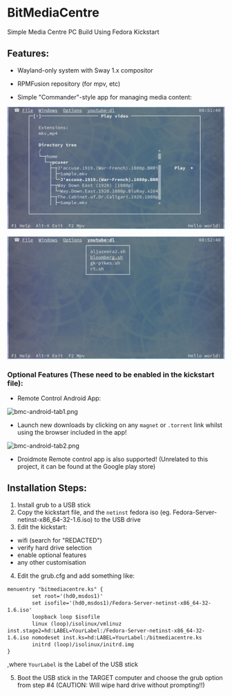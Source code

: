 # BitMediaCentre
Simple Media Centre PC Build Using Fedora Kickstart



## Features:

  * Wayland-only system with Sway 1.x compositor

  * RPMFusion repository (for mpv, etc)

  * Simple "Commander"-style app for managing media content:

![mymc-mpv.png](mymc-mpv.png) 



![mymc-youtube-dl.png](mymc-youtube-dl.png)

### Optional Features (These need to be enabled in the kickstart file):
  * Remote Control Android App:

![bmc-android-tab1.png](bmc-android-tab1.png)

  * Launch new downloads by clicking on any `magnet` or `.torrent` link whilst using the browser included in the app!
    
![bmc-android-tab2.png](bmc-android-tab2.png)

  * Droidmote Remote control app is also supported! (Unrelated to this project, it can be found at the Google play store)

## Installation Steps:

1. Install grub to a USB stick
2. Copy the kickstart file, and the `netinst` fedora iso (eg. Fedora-Server-netinst-x86_64-32-1.6.iso) to the USB drive
3. Edit the kickstart:
  - wifi (search for "REDACTED")
  - verify hard drive selection
  - enable optional features
  - any other customisation
4. Edit the grub.cfg and add something like:
```
menuentry "bitmediacentre.ks" {
        set root='(hd0,msdos1)'
        set isofile='(hd0,msdos1)/Fedora-Server-netinst-x86_64-32-1.6.iso'
        loopback loop $isofile
        linux (loop)/isolinux/vmlinuz inst.stage2=hd:LABEL=YourLabel:/Fedora-Server-netinst-x86_64-32-1.6.iso nomodeset inst.ks=hd:LABEL=YourLabel:/bitmediacentre.ks
        initrd (loop)/isolinux/initrd.img
}
```
,where `YourLabel` is the Label of the USB stick

5. Boot the USB stick in the TARGET computer and choose the grub option from step #4 (CAUTION: Will wipe hard drive without prompting!!)


